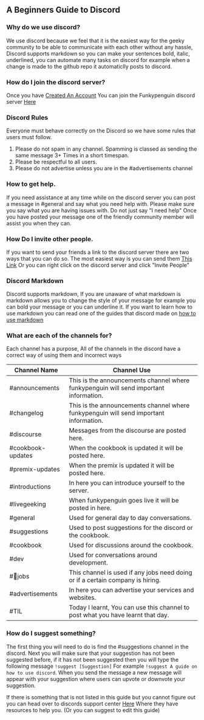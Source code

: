 ## A Beginners Guide to Discord


### Why do we use discord?

We use discord because we feel that it is the easiest way for the geeky community to be able to communicate with each other without any hassle, Discord supports markdown so you can make your sentences bold, italic, underlined, you can automate many tasks on discord for example when a change is made to the github repo it automaticlly posts to discord. 

### How do I join the discord server?

Once you have [Created An Account](https://discordapp.com) You can join the Funkypenguin discord server [Here](https://discord.gg/NHZzU7Q)

### Discord Rules
Everyone must behave correctly on the Discord so we have some rules that users must follow.

1. Please do not spam in any channel. Spamming is classed as sending the same message 3+ Times in a short timespan.
2. Please be respectful to all users.
3. Please do not advertise unless you are in the #advertisements channel


### How to get help.

If you need assistance at any time while on the discord server you can post a message in #general and say what you need help with. Please make sure you say what you are having issues with. Do not just say "I need help" Once you have posted your message one of the friendly community member will assist you when they can.


### How Do I invite other people.

If you want to send your friends a link to the discord server there are two ways that you can do so. The most easiest way is you can send them [This Link](http://chat.funkypenguin.co.nz) Or you can right click on the discord server and click "Invite People"
### Discord Markdown
Discord supports markdown, If you are unaware of what markdown is markdown allows you to change the style of your message for example you can bold your message or you can underline it. If you want to learn how to use markdown you can read one of the guides that discord made on [how to use markdown](https://support.discord.com/hc/en-us/articles/210298617-Markdown-Text-101-Chat-Formatting-Bold-Italic-Underline-)

### What are each of the channels for?

Each channel has a purpose, All of the channels in the discord have a correct way of using them and incorrect ways

| Channel Name      | Channel Use                                                                                   |
|-------------------|-----------------------------------------------------------------------------------------------|
| #announcements    | This is the announcements channel where funkypenguin will send important information.         |
| #changelog        | This is the announcements channel where funkypenguin will send important information.         |
| #discourse        | Messages from the discourse are posted here.                                                  |
| #cookbook-updates | When the cookbook is updated it will be posted here.                                          |
| #premix-updates   | When the premix is updated it will be posted here.                                            |
| #introductions    | In here you can introduce yourself to the server.                                     |
| #livegeeking      | When funkypenguin goes live it will be posted in here.                                        |
| #general          | Used for general day to day conversations.                                                    |
| #suggestions      | Used to post suggestions for the discord or the cookbook.                                     |
| #cookbook         | Used for discussions around the cookbook.                                                     |
| #dev              | Used for conversations around development.                                                    |
| #💼jobs            | This channel is used if any jobs need doing or if a certain company is hiring. |
| #advertisements   | In here you can advertise your services and websites.                                         |
| #TIL              | Today I learnt, You can use this channel to post what you have learnt that day.               |



### How do I suggest something?

The first thing you will need to do is find the #suggestions channel in the discord. Next you will make sure that your suggestion has not been suggested before, if it has not been suggested then you will type the following message `!suggest [Suggestion]` For example `!suggest A guide on how to use discord`. When you send the message a new message will appear with your suggestion where users can upvote or downvote your suggestion.



If there is something that is not listed in this guide but you cannot figure out you can head over to discords support center [Here](https://support.discord.com/hc/en-us) Where they have resources to help you. (Or you can suggest to edit this guide)





    

